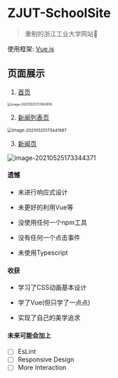 # ZJUT-SchoolSite
>重制的浙江工业大学网站🏫

使用框架: [Vue.js](https://vuejs.org)

## 页面展示

1. [首页](src/index.html)

   

<img src="C:\Users\月下独饮小可爱\AppData\Roaming\Typora\typora-user-images\image-20210525172904919.png" alt="image-20210525172904919" style="zoom: 50%;" />

2.  [新闻列表页](src/newsSite.html)

   

   <img src="C:\Users\月下独饮小可爱\AppData\Roaming\Typora\typora-user-images\image-20210525173441987.png" alt="image-20210525173441987" style="zoom: 67%;" />

3. [新闻页](src/newsTemplate.html)

![image-20210525173344371](C:\Users\月下独饮小可爱\AppData\Roaming\Typora\typora-user-images\image-20210525173344371.png)

#### 遗憾

- 未进行响应式设计

- 未更好的利用Vue等

- 没使用任何一个npm工具

- 没有任何一个点击事件

- 未使用Typescript

#### 收获

- 学习了CSS动画基本设计

- 学了Vue(但只学了一点点)

- 实现了自己的美学追求

#### 未来可能会加上

- [ ] EsLint
- [ ] Responsive Design
- [ ] More Interaction